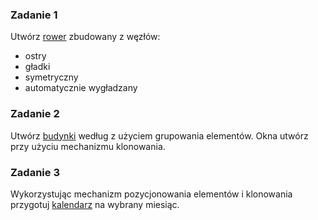 
### Zadanie 1


Utwórz <a href="http://vector.org.pl/inkscape/t5/rower.png">rower</a> zbudowany z węzłów:
- ostry
- gładki
- symetryczny
- automatycznie wygładzany



### Zadanie 2

Utwórz <a href="http://vector.org.pl/inkscape/t5/klon.png">budynki</a> według z użyciem grupowania elementów.
Okna utwórz przy użyciu mechanizmu klonowania.



### Zadanie 3

Wykorzystując mechanizm pozycjonowania elementów i klonowania przygotuj <a href="http://vector.org.pl/inkscape/t5/kalendarz.jpg">kalendarz</a> na wybrany miesiąc.


